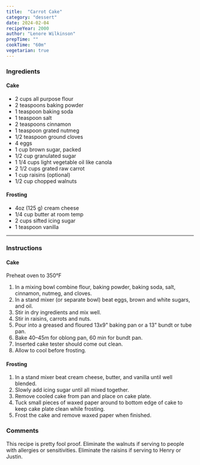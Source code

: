 ```yaml
---
title:  "Carrot Cake"
category: "dessert"
date: 2024-02-04
recipeYear: 2000
author: "Lenore Wilkinson"
prepTime: ""
cookTime: "60m"
vegetarian: true
---
```


### Ingredients

#### Cake

- 2 cups all purpose flour
- 2 teaspoons baking powder
- 1 teaspoon baking soda
- 1 teaspoon salt
- 2 teaspoons cinnamon
- 1 teaspoon grated nutmeg
- 1/2 teaspoon ground cloves
- 4 eggs
- 1 cup brown sugar, packed
- 1/2 cup granulated sugar
- 1 1/4 cups light vegetable oil like canola
- 2 1/2 cups grated raw carrot
- 1 cup raisins (optional)
- 1/2 cup chopped walnuts

#### Frosting

- 4oz (125 g) cream cheese
- 1/4 cup butter at room temp
- 2 cups sifted icing sugar
- 1 teaspoon vanilla

---

### Instructions

#### Cake

Preheat oven to 350°F

1. In a mixing bowl combine flour, baking powder, baking soda, salt, cinnamon, nutmeg, and cloves.
2. In a stand mixer (or separate bowl) beat eggs, brown and white sugars, and oil.
3. Stir in dry ingredients and mix well.
4. Stir in raisins, carrots and nuts.
5. Pour into a greased and floured 13x9" baking pan or a 13" bundt or tube pan.
6. Bake 40–45m for oblong pan, 60 min for bundt pan.
7. Inserted cake tester should come out clean.
8. Allow to cool before frosting.  

#### Frosting

1. In a stand mixer beat cream cheese, butter, and vanilla until well blended.
2. Slowly add icing sugar until all mixed together.
3. Remove cooled cake from pan and place on cake plate.
4. Tuck small pieces of waxed paper around to bottom edge of cake to keep cake plate clean while frosting.
5. Frost the cake and remove waxed paper when finished.

### Comments

This recipe is pretty fool proof. Eliminate the walnuts if serving to people with allergies or sensitivities. Eliminate the raisins if serving to Henry or Justin.
